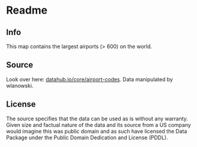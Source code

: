 # Readme

## Info

This map contains the largest airports (> 600) on the world.

## Source

Look over here: [datahub.io/core/airport-codes](https://datahub.io/core/airport-codes). Data manipulated by wlanowski.

## License

The source specifies that the data can be used as is without any  warranty. Given size and factual nature of the data and its source from a US company would imagine this was public domain and as such have  licensed the Data Package under the Public Domain Dedication and License (PDDL).

